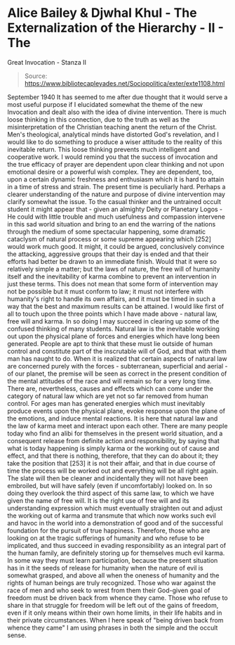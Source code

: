 # Alice Bailey & Djwhal Khul - The Externalization of the Hierarchy - II - The
Great Invocation - Stanza II

> Source: https://www.bibliotecapleyades.net/Sociopolitica/exter/exte1108.html

September 1940
It has seemed to me after due thought that it would serve a most useful purpose if I elucidated somewhat the theme of the new Invocation and dealt also with the idea of divine intervention. There is much loose thinking in this connection, due to the truth as well as the misinterpretation of the Christian teaching anent the return of the Christ. Men's theological, analytical minds have distorted God's revelation, and I would like to do something to produce a wiser attitude to the reality of this inevitable return. This loose thinking prevents much intelligent and cooperative work. I would remind you that the success of invocation and the true efficacy of prayer are dependent upon clear thinking and not upon emotional desire or a powerful wish complex. They are dependent, too, upon a certain dynamic freshness and enthusiasm which it is hard to attain in a time of stress and strain. The present time is peculiarly hard. Perhaps a clearer understanding of the nature and purpose of divine intervention may clarify somewhat the issue.
To the casual thinker and the untrained occult student it might appear that - given an almighty Deity or Planetary Logos - He could with little trouble and much usefulness and compassion intervene in this sad world situation and bring to an end the warring of the nations through the medium of some spectacular happening, some dramatic cataclysm of natural process or some supreme appearing which [252] would work much good. It might, it could be argued, conclusively convince the attacking, aggressive groups that their day is ended and that their efforts had better be drawn to an immediate finish. Would that it were so relatively simple a matter; but the laws of nature, the free will of humanity itself and the inevitability of karma combine to prevent an intervention in just these terms. This does not mean that some form of intervention may not be possible but it must conform to law; it must not interfere with humanity's right to handle its own affairs, and it must be timed in such a way that the best and maximum results can be attained.
I would like first of all to touch upon the three points which I have made above - natural law, free will and karma. In so doing I may succeed in clearing up some of the confused thinking of many students.
Natural law is the inevitable working out upon the physical plane of forces and energies which have long been generated. People are apt to think that these must lie outside of human control and constitute part of the inscrutable will of God, and that with them man has naught to do. When it is realized that certain aspects of natural law are concerned purely with the forces - subterranean, superficial and aerial - of our planet, the premise will be seen as correct in the present condition of the mental attitudes of the race and will remain so for a very long time. There are, nevertheless, causes and effects which can come under the category of natural law which are yet not so far removed from human control. For ages man has generated energies which must inevitably produce events upon the physical plane, evoke response upon the plane of the emotions, and induce mental reactions. It is here that natural law and the law of karma meet and interact upon each other.
There are many people today who find an alibi for themselves in the present world situation, and a consequent release from definite action and responsibility, by saying that what is today happening is simply karma or the working out of cause and effect, and that there is nothing, therefore, that they can do about it; they take the position that [253] it is not their affair, and that in due course of time the process will be worked out and everything will be all right again. The slate will then be cleaner and incidentally they will not have been embroiled, but will have safely (even if uncomfortably) looked on. In so doing they overlook the third aspect of this same law, to which we have given the name of free will. It is the right use of free will and its understanding expression which must eventually straighten out and adjust the working out of karma and transmute that which now works such evil and havoc in the world into a demonstration of good and of the successful foundation for the pursuit of true happiness. Therefore, those who are looking on at the tragic sufferings of humanity and who refuse to be implicated, and thus succeed in evading responsibility as an integral part of the human family, are definitely storing up for themselves much evil karma. In some way they must learn participation, because the present situation has in it the seeds of release for humanity when the nature of evil is somewhat grasped, and above all when the oneness of humanity and the rights of human beings are truly recognized. Those who war against the race of men and who seek to wrest from them their God-given goal of freedom must be driven back from whence they came. Those who refuse to share in that struggle for freedom will be left out of the gains of freedom, even if it only means within their own home limits, in their life habits and in their private circumstances. When I here speak of "being driven back from whence they came" I am using phrases in both the simple and the occult sense.
